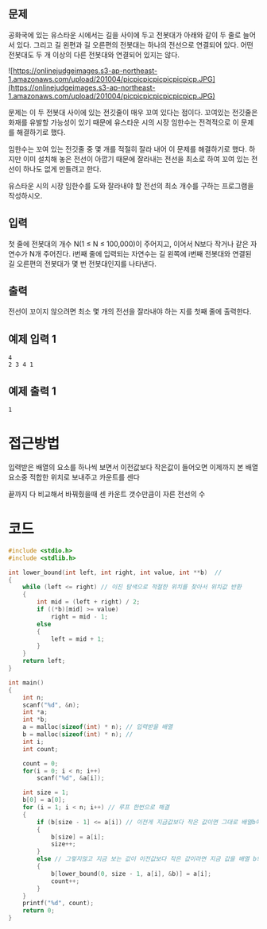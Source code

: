 ## 문제

공화국에 있는 유스타운 시에서는 길을 사이에 두고 전봇대가 아래와 같이 두 줄로 늘어서 있다. 그리고 길 왼편과 길 오른편의 전봇대는 하나의 전선으로 연결되어 있다. 어떤 전봇대도 두 개 이상의 다른 전봇대와 연결되어 있지는 않다.

![https://onlinejudgeimages.s3-ap-northeast-1.amazonaws.com/upload/201004/picpicpicpicpicpicpicp.JPG](https://onlinejudgeimages.s3-ap-northeast-1.amazonaws.com/upload/201004/picpicpicpicpicpicpicp.JPG)

문제는 이 두 전봇대 사이에 있는 전깃줄이 매우 꼬여 있다는 점이다. 꼬여있는 전깃줄은 화재를 유발할 가능성이 있기 때문에 유스타운 시의 시장 임한수는 전격적으로 이 문제를 해결하기로 했다.

임한수는 꼬여 있는 전깃줄 중 몇 개를 적절히 잘라 내어 이 문제를 해결하기로 했다. 하지만 이미 설치해 놓은 전선이 아깝기 때문에 잘라내는 전선을 최소로 하여 꼬여 있는 전선이 하나도 없게 만들려고 한다.

유스타운 시의 시장 임한수를 도와 잘라내야 할 전선의 최소 개수를 구하는 프로그램을 작성하시오.

## 입력

첫 줄에 전봇대의 개수 N(1 ≤ N ≤ 100,000)이 주어지고, 이어서 N보다 작거나 같은 자연수가 N개 주어진다. i번째 줄에 입력되는 자연수는 길 왼쪽에 i번째 전봇대와 연결된 길 오른편의 전봇대가 몇 번 전봇대인지를 나타낸다.

## 출력

전선이 꼬이지 않으려면 최소 몇 개의 전선을 잘라내야 하는 지를 첫째 줄에 출력한다.

## 예제 입력 1

```
4
2 3 4 1

```

## 예제 출력 1

```
1
```

# 접근방법

입력받은 배열의 요소를 하나씩 보면서 이전값보다 작은값이 들어오면 이제까지 본 배열요소중 적합한 위치로 보내주고 카운트를 센다

끝까지 다 비교해서 바꿔줬을때 센 카운트 갯수만큼이 자른 전선의 수

# 코드

```cpp
#include <stdio.h>
#include <stdlib.h>

int lower_bound(int left, int right, int value, int **b)  //
{
	while (left <= right) // 이진 탐색으로 적절한 위치를 찾아서 위치값 반환
	{
		int mid = (left + right) / 2;
		if ((*b)[mid] >= value)
			right = mid - 1;
		else
		{
			left = mid + 1;
		}
	}
	return left;
}

int main()
{
	int n;
	scanf("%d", &n);
	int *a;
	int *b;
	a = malloc(sizeof(int) * n); // 입력받을 배열
	b = malloc(sizeof(int) * n); //
	int i;
	int count;

	count = 0;
	for(i = 0; i < n; i++)
		scanf("%d", &a[i]);

	int size = 1;
	b[0] = a[0];
	for (i = 1; i < n; i++) // 루프 한번으로 해결
	{
		if (b[size - 1] <= a[i]) // 이전게 지금값보다 작은 값이면 그대로 배열b에 복사
		{
			b[size] = a[i];
			size++;
		}
		else // 그렇지않고 지금 보는 값이 이전값보다 작은 값이라면 지금 값을 배열 b의 적절한 위치에 넣어준다
		{
			b[lower_bound(0, size - 1, a[i], &b)] = a[i];
			count++;
		}
	}
	printf("%d", count);
	return 0;
}
```
